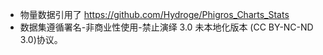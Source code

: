 - 物量数据引用了 https://github.com/Hydroge/Phigros_Charts_Stats
- 数据集遵循署名-非商业性使用-禁止演绎 3.0 未本地化版本 (CC BY-NC-ND 3.0)协议。
